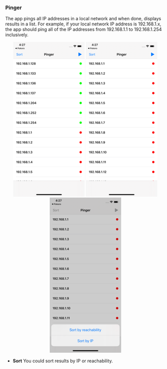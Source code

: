 ### Pinger

The app pings all IP addresses in a local network and when done, displays results in a list. For example, if your local network IP address is 192.168.1.x, the app should ping all of the IP addresses from 192.168.1.1 to 192.168.1.254 inclusively.

<p align="center">
  <img src="Pinger/Supporting Files/Git assets/Simulator Screen Shot - iPhone 11 Pro - 2020-04-24 at 16.27.13.png" width="225">
  <img src="Pinger/Supporting Files/Git assets/Simulator Screen Shot - iPhone 11 Pro - 2020-04-24 at 16.27.26.png" width="225">
  <img src="Pinger/Supporting Files/Git assets/Simulator Screen Shot - iPhone 11 Pro - 2020-04-24 at 16.27.33.png" width="225">
</p> 

* **Sort**
  You could sort results by IP or reachability.


